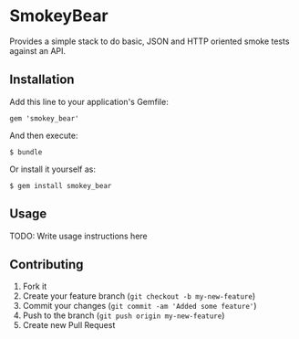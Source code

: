 # SmokeyBear

Provides a simple stack to do basic, JSON and HTTP oriented smoke tests
against an API.

## Installation

Add this line to your application's Gemfile:

    gem 'smokey_bear'

And then execute:

    $ bundle

Or install it yourself as:

    $ gem install smokey_bear

## Usage

TODO: Write usage instructions here

## Contributing

1. Fork it
2. Create your feature branch (`git checkout -b my-new-feature`)
3. Commit your changes (`git commit -am 'Added some feature'`)
4. Push to the branch (`git push origin my-new-feature`)
5. Create new Pull Request
